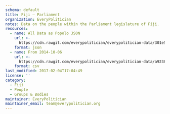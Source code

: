 ```yaml
---
schema: default
title: Fiji — Parliament
organization: EveryPolitician
notes: Data on the people within the Parliament legislature of Fiji.
resources:
  - name: All Data as Popolo JSON
    url: >-
      https://cdn.rawgit.com/everypolitician/everypolitician-data/301e559161f3a3650429a0bdc8aa4918b05e3066/data/Fiji/Parliament/ep-popolo-v1.0.json
    format: json
  - name: From 2014-10-06
    url: >-
      https://cdn.rawgit.com/everypolitician/everypolitician-data/a9238b847d91e2411656de007d5cfe34269aaacd/data/Fiji/Parliament/term-2014.csv
    format: csv
last_modified: 2017-02-04T17:04:49
license: ''
category:
  - Fiji
  - People
  - Groups & Bodies
maintainer: EveryPolitician
maintainer_email: team@everypolitician.org
---
```

